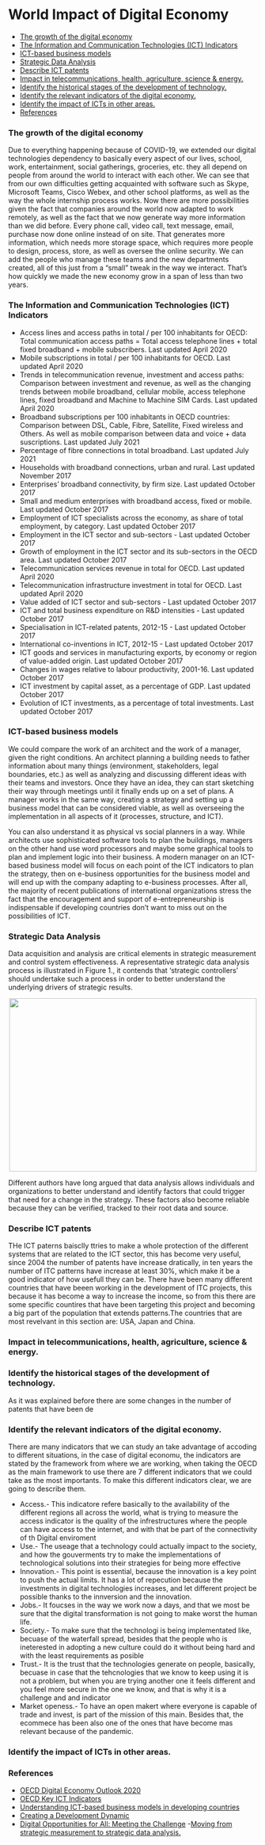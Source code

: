 # World Impact of Digital Economy

- [The growth of the digital economy](#The-growth-of-digital-economy)
- [The Information and Communication Technologies (ICT) Indicators](#The-Information-and-Communication-Technologies-(ICT)-Indicators)
- [ICT-based business models](#ICT-based-business-models)
- [Strategic Data Analysis](#Strategic-Data-Analysis)
- [Describe ICT patents](#Describe-ICT-patents)
- [Impact in telecommunications, health, agriculture, science & energy.](#Impact-in-telecommunications,-health,-agriculture,-science-&-energy.)
- [Identify the historical stages of the development of technology.](#Identify-the-historical-stages-of-the-development-of-technology.)
- [Identify the relevant indicators of the digital economy.](#Identify-the-relevant-indicators-of-the-digital-economy.)
- [Identify the impact of ICTs in other areas.](#Identify-the-impact-of-ICTs-in-other-areas.)
- [References](#References)


### The growth of the digital economy
Due to everything happening because of COVID-19, we extended our digital technologies dependency to basically every aspect of our lives, school, work, entertainment, social gatherings, groceries, etc. they all depend on people from around the world to interact with each other. We can see that from our own difficulties getting acquainted with software such as Skype, Microsoft Teams, Cisco Webex, and other school platforms, as well as the way the whole internship process works. Now there are more possibilities given the fact that companies around the world now adapted to work remotely, as well as the fact that we now generate way more information than we did before. Every phone call, video call, text message, email, purchase now done online instead of on site. That generates more information, which needs more storage space, which requires more people to design, process, store, as well as oversee the online security. We can add the people who manage these teams and the new departments created, all of this just from a “small” tweak in the way we interact. That’s how quickly we made the new economy grow in a span of less than two years.

### The Information and Communication Technologies (ICT) Indicators
- Access lines and access paths in total / per 100 inhabitants for OECD: Total communication access paths = Total access telephone lines + total fixed broadband + mobile subscribers. Last updated April 2020
- Mobile subscriptions in total / per 100 inhabitants for OECD. Last updated April 2020
- Trends in telecommunication revenue, investment and access paths: Comparison between investment and revenue, as well as the changing trends between mobile broadband, cellular mobile, access telephone lines, fixed broadband and Machine to Machine SIM Cards. Last updated April 2020
- Broadband subscriptions per 100 inhabitants in OECD countries: Comparison between DSL, Cable, Fibre, Satellite, Fixed wireless and Others. As well as mobile comparison between data and voice + data suscriptions. Last updated July 2021 
- Percentage of fibre connections in total broadband. Last updated July 2021
- Households with broadband connections, urban and rural. Last updated November 2017
- Enterprises’ broadband connectivity, by firm size. Last updated October 2017
- Small and medium enterprises with broadband access, fixed or mobile. Last updated October 2017
- Employment of ICT specialists across the economy, as share of total employment, by category. Last updated October 2017
- Employment in the ICT sector and sub-sectors - Last updated October 2017
- Growth of employment in the ICT sector and its sub-sectors in the OECD area. Last updated October 2017
- Telecommunication services revenue in total for OECD. Last updated April 2020
- Telecommunication infrastructure investment in total for OECD. Last updated April 2020
- Value added of ICT sector and sub-sectors - Last updated October 2017
- ICT and total business expenditure on R&D intensities - Last updated October 2017
- Specialisation in ICT-related patents, 2012-15 - Last updated October 2017
- International co-inventions in ICT, 2012-15 - Last updated October 2017
- ICT goods and services in manufacturing exports, by economy or region of value-added origin. Last updated October 2017
- Changes in wages relative to labour productivity, 2001-16. Last updated October 2017
- ICT investment by capital asset, as a percentage of GDP. Last updated October 2017
- Evolution of ICT investments, as a percentage of total investments. Last updated October 2017

### ICT-based business models
We could compare the work of an architect and the work of a manager, given the right conditions. An architect planning a building needs to father information about many things (environment, stakeholders, legal boundaries, etc.) as well as analyzing and discussing different ideas with their teams and investors. Once they have an idea, they can start sketching their way through meetings until it finally ends up on a set of plans. A manager works in the same way, creating a strategy and setting up a business model that can be considered viable, as well as overseeing the implementation in all aspects of it (processes, structure, and ICT). 

You can also understand it as physical vs social planners in a way. While architects use sophisticated software tools to plan the buildings, managers on the other hand use word processors and maybe some graphical tools to plan and implement logic into their business. A modern manager on an ICT-based business model will focus on each point of the ICT indicators to plan the strategy, then on e-business opportunities for the business model and will end up with the company adapting to e-business processes. After all, the majority of recent publications of international organizations stress the fact that the encouragement and support of e-entrepreneurship is indispensable if developing countries don’t want to miss out on the possibilities of ICT.

### Strategic Data Analysis
Data acquisition and analysis are critical elements in strategic measurement and control system effectiveness. A representative strategic data analysis process is illustrated in Figure 1., it contends that ‘strategic controllers’ should undertake such a process in order to better understand the underlying drivers of strategic results. 
<p align="center">
<img src="https://github.com/JA-Erosa/DigitalEconomy/blob/main/Week03/StrategicDataAnalysis.png" width="500" height="350">
</p>
Different authors have long argued that data analysis allows individuals and organizations to better understand and identify factors that could trigger that need for a change in the strategy. These factors also become reliable because they can be verified, tracked to their root data and source. 

### Describe ICT patents

THe ICT paterns baisclly ttries to make a whole protection of the different systems that are related to the ICT sector, this has become very useful, since 2004 the number of patents have increase dratically, in ten years the number of ITC patterns have increase at least 30%, which make it be a good indicator of how usefull they can be. There have been many different countries that have beeen working in the development of ITC projects, this because it has become a way to increase the income, so from this there are some specific countires that have been targeting this project and becoming a big part of the population that extends patterns.The countries that are most revelvant in this section are: USA, Japan and  China. 

### Impact in telecommunications, health, agriculture, science & energy.




### Identify the historical stages of the development of technology.

As it was explained before there are some changes in the number of patents that have been de


### Identify the relevant indicators of the digital economy.

There are many indicators that we can study an take advantage of accoding to different situations, in the case of digital economu, the indicators are stated by the framework from where we are working, when taking the OECD as the main framework to use there are 7 different indicators that we could take as the most importants. To make this different indicators clear, we are going to describe them. 
- Access.- This indicatore refere basically to the availability of the different regions all across the world, what is trying to measure the access indicator is the quality of the infrestructures where the people can have access to the internet, and with that be part of the connectivity of th Digital enviroment
- Use.- The useage that a technology could actually impact to the society, and how the gouverments try to make the implementations of technological solutions into their strategies for being more effective
- Innovation.- This point is essential, because the innovation is a key point to push the actual limits. It has a lot of repecution because the investments in digital technologies increases, and let different project be possible thanks to the innversion and the innovation.
- Jobs.- It foucses in the way we work now a days, and that we most be sure that the digital transformation is not going to make worst the human life.  
- Society.- To make sure that the technologi is being implementated like, becuase of the waterfall spread, besides that the people who is ineterested in adopting a new culture could do it without being hard and with the least requirements as posible
- Trust.- It is the trust that the technologies generate on people, basically, becuase in case that the tehcnologies that we know to keep using it is not a problem, but when you are trying another one it feels different and you feel more secure in the one we know, and that is why it is a challenge and and indicator
- Market openess.- To have an open makert where everyone is capable of trade and invest, is part of the mission of this main. Besides that, the ecommece has been also one of the ones that have become mas relevant because of the pandemic.  

### Identify the impact of ICTs in other areas.


### References

- [OECD Digital Economy Outlook 2020](https://www.ama.gov.pt/documents/24077/219772/OECD+Digital+Economy+Outlook+2020+(00000002).pdf/)
- [OECD Key ICT Indicators](https://www.oecd.org/digital/broadband/oecdkeyictindicators.htm)
- [Understanding ICT-based business models in developing countries](https://web.archive.org/web/20090306142402id_/http://faa.ir:80/articles/10.pdf)
- [Creating a Development Dynamic](https://www.markle.org/sites/default/files/doifinalreport.pdf)
- [Digital Opportunities for All: Meeting the Challenge](http://www.g7.utoronto.ca/summit/2001genoa/dotforce1.html)
-[Moving from strategic measurement to strategic data analysis.](http://www.untag-smd.ac.id/files/Perpustakaan_Digital_2/PERFORMANCE%20MANAGEMENT%20Controlling%20Strategy%20-%20Management,%20Accounting,%20and%20Performance%20Measurement.pdf#page=99)

